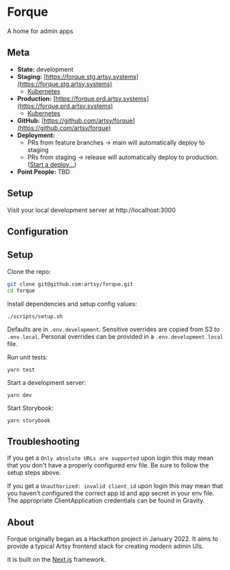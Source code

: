 # Forque

A home for admin apps

## Meta

- **State:** development
- **Staging:** [https://forque.stg.artsy.systems](https://forque.stg.artsy.systems)
  - [Kubernetes](https://kubernetes.stg.artsy.systems/#/search?q=force&namespace=default)
- **Production:** [https://forque.prd.artsy.systems](https://forque.prd.artsy.systems)
  - [Kubernetes](https://kubernetes.prd.artsy.systems/#/search?q=force&namespace=default)
- **GitHub:** [https://github.com/artsy/forque](https://github.com/artsy/forque)
- **Deployment:**
  - PRs from feature branches → main will automatically deploy to staging
  - PRs from staging → release will automatically deploy to production. ([Start a deploy...](https://github.com/artsy/forque/compare/release...staging?expand=1))
- **Point People:** TBD

## Setup

Visit your local development server at http://localhost:3000

## Configuration

## Setup

Clone the repo:

```sh
git clone git@github.com:artsy/forque.git
cd forque
```

Install dependencies and setup config values:

```
./scripts/setup.sh
```

Defaults are in `.env.development`. Sensitive overrides are copied from S3 to `.env.local`. Personal overrides can be provided in a `.env.development.local` file.

Run unit tests:

```
yarn test
```

Start a development server:

```
yarn dev
```

Start Storybook:

```
yarn storybook
```

## Troubleshooting

If you get a `Only absolute URLs are supported` upon login this may mean that you don't have a properly configured env file. Be sure to follow the setup steps above.

If you get a `Unauthorized: invalid client_id` upon login this may mean that you haven't configured the correct app id and app secret in your env file. The appropriate ClientApplication credentials can be found in Gravity.

## About

Forque originally began as a Hackathon project in January 2022. It aims to
provide a typical Artsy frontend stack for creating modern admin UIs.

It is built on the [Next.js](https://nextjs.org) framework.
